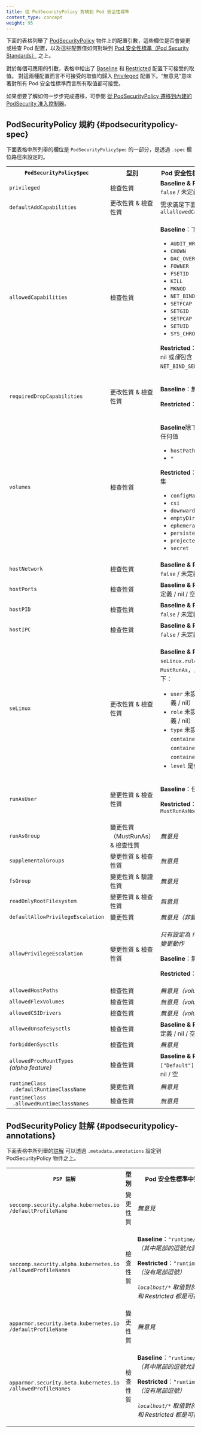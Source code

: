 ```yaml
---
title: 從 PodSecurityPolicy 對映到 Pod 安全性標準
content_type: concept
weight: 95
---
```


<!--
reviewers:
- tallclair
- liggitt
title: Mapping PodSecurityPolicies to Pod Security Standards
content_type: concept
weight: 95
-->

<!-- overview -->
<!--
The tables below enumerate the configuration parameters on
[PodSecurityPolicy](/docs/concepts/policy/pod-security-policy/) objects, whether the field mutates
and/or validates pods, and how the configuration values map to the
[Pod Security Standards](/docs/concepts/security/pod-security-standards/).
-->
下面的表格列舉了 [PodSecurityPolicy](/zh-cn/docs/concepts/security/pod-security-policy/)
物件上的配置引數，這些欄位是否會變更或檢查 Pod 配置，以及這些配置值如何對映到
[Pod 安全性標準（Pod Security Standards）](/zh-cn/docs/concepts/security/pod-security-standards/)
之上。

<!--
For each applicable parameter, the allowed values for the
[Baseline](/docs/concepts/security/pod-security-standards/#baseline) and
[Restricted](/docs/concepts/security/pod-security-standards/#restricted) profiles are listed.
Anything outside the allowed values for those profiles would fall under the
[Privileged](/docs/concepts/security/pod-security-standards/#privileged) profile. "No opinion"
means all values are allowed under all Pod Security Standards.
-->
對於每個可應用的引數，表格中給出了
[Baseline](/zh-cn/docs/concepts/security/pod-security-standards/#baseline) 和
[Restricted](/zh-cn/docs/concepts/security/pod-security-standards/#restricted)
配置下可接受的取值。
對這兩種配置而言不可接受的取值均歸入
[Privileged](/zh-cn/docs/concepts/security/pod-security-standards/#privileged)
配置下。“無意見”意味著對所有 Pod 安全性標準而言所有取值都可接受。

<!--
For a step-by-step migration guide, see
[Migrate from PodSecurityPolicy to the Built-In PodSecurity Admission Controller](/docs/tasks/configure-pod-container/migrate-from-psp/).
-->
如果想要了解如何一步步完成遷移，可參閱
[從 PodSecurityPolicy 遷移到內建的 PodSecurity 准入控制器](/zh-cn/docs/tasks/configure-pod-container/migrate-from-psp/)。

<!-- body -->

<!--
## PodSecurityPolicy Spec
-->
## PodSecurityPolicy 規約   {#podsecuritypolicy-spec}

<!--
The fields enumerated in this table are part of the `PodSecurityPolicySpec`, which is specified
under the `.spec` field path.
-->
下面表格中所列舉的欄位是 `PodSecurityPolicySpec` 的一部分，是透過 `.spec`
欄位路徑來設定的。

<table class="no-word-break">
  <caption style="display:none"><!--Mapping PodSecurityPolicySpec fields to Pod Security Standards-->從 PodSecurityPolicySpec 欄位對映到 Pod Security 標準</caption>
    <tbody>
      <tr>
      <th><code>PodSecurityPolicySpec</code></th>
      <th><!-- Type -->型別</th>
      <th><!--Pod Security Standards Equivalent-->Pod 安全性標準中對應設定</th>
    </tr>
    <tr>
      <td><code>privileged</code></td>
      <td><!-- Validating -->檢查性質</td>
      <td><b>Baseline & Restricted</b>: <code>false</code> / 未定義 / nil</td>
    </tr>
    <tr>
      <td><code>defaultAddCapabilities</code></td>
      <td><!-- Mutating & Validating -->更改性質 & 檢查性質</td>
      <td><!--Requirements match <code>allowedCapabilities</code> below.-->需求滿足下面的 <code>allallowedCapabilities</code></td>
    </tr>
    <tr>
      <td><code>allowedCapabilities</code></td>
      <td><!-- Validating -->檢查性質</td>
      <td>
        <!-- p><b>Baseline</b>: subset of</p -->
        <p><b>Baseline</b>：下面各項的子集</p>
        <ul>
          <li><code>AUDIT_WRITE</code></li>
          <li><code>CHOWN</code></li>
          <li><code>DAC_OVERRIDE</code></li>
          <li><code>FOWNER</code></li>
          <li><code>FSETID</code></li>
          <li><code>KILL</code></li>
          <li><code>MKNOD</code></li>
          <li><code>NET_BIND_SERVICE</code></li>
          <li><code>SETFCAP</code></li>
          <li><code>SETGID</code></li>
          <li><code>SETPCAP</code></li>
          <li><code>SETUID</code></li>
          <li><code>SYS_CHROOT</code></li>
        </ul>
        <!-- p><b>Restricted</b>: empty / undefined / nil OR a list containing <i>only</i> <code>NET_BIND_SERVICE</code -->
        <p><b>Restricted</b>：空 / 未定義 / nil 或<i>僅</i>包含 <code>NET_BIND_SERVICE</code> 的列表</p>
      </td>
    </tr>
    <tr>
      <td><code>requiredDropCapabilities</code></td>
      <td><!--Mutating & Validating-->更改性質 & 檢查性質</td>
      <td>
        <p><b>Baseline</b><!-- : no opinion-->：無意見</p>
        <p><b>Restricted</b><!-- : must include-->：必須包含 <code>ALL</code></p>
      </td>
    </tr>
    <tr>
      <td><code>volumes</code></td>
      <td><!-- Validating -->檢查性質</td>
      <td>
        <p><b>Baseline</b><!--: anything except -->除下列取值之外的任何值</p>
        <ul>
          <li><code>hostPath</code></li>
          <li><code>*</code></li>
        </ul>
        <p><b>Restricted</b><!-- : subset of-->：下列取值的子集</p>
        <ul>
          <li><code>configMap</code></li>
          <li><code>csi</code></li>
          <li><code>downwardAPI</code></li>
          <li><code>emptyDir</code></li>
          <li><code>ephemeral</code></li>
          <li><code>persistentVolumeClaim</code></li>
          <li><code>projected</code></li>
          <li><code>secret</code></li>
        </ul>
      </td>
    </tr>
    <tr>
      <td><code>hostNetwork</code></td>
      <td><!-- Validating -->檢查性質</td>
      <td><b>Baseline & Restricted</b>：<code>false</code> / 未定義 / nil</td>
    </tr>
    <tr>
      <td><code>hostPorts</code></td>
      <td><!-- Validating -->檢查性質</td>
      <td><b>Baseline & Restricted</b>：未定義 / nil / 空</td>
    </tr>
    <tr>
      <td><code>hostPID</code></td>
      <td><!-- Validating -->檢查性質</td>
      <td><b>Baseline & Restricted</b>：<code>false</code> / 未定義 / nil</td>
    </tr>
    <tr>
      <td><code>hostIPC</code></td>
      <td><!-- Validating -->檢查性質</td>
      <td><b>Baseline & Restricted</b>：<code>false</code> / 未定義 / nil</td>
    </tr>
    <tr>
      <td><code>seLinux</code></td>
      <td><!-- Mutating & Validating -->更改性質 & 檢查性質</td>
      <td>
        <p><b>Baseline & Restricted</b>：
        <!-- code>seLinux.rule</code> is <code>MustRunAs</code>, with the following <code>options</code-->
        <code>seLinux.rule</code> 為 <code>MustRunAs</code>，且 <code>options</code> 如下：
        </p>
        <ul>
          <!--
          <li><code>user</code> is unset (<code>""</code> / undefined / nil)</li>
          <li><code>role</code> is unset (<code>""</code> / undefined / nil)</li>
          <li><code>type</code> is unset or one of: <code>container_t, container_init_t, container_kvm_t</code></li>
          <li><code>level</code> is anything</li>
          -->
          <li><code>user</code> 未設定（<code>""</code> / 未定義 / nil）</li>
          <li><code>role</code> 未設定（<code>""</code> / 未定義 / nil）</li>
          <li><code>type</code> 未設定或者取值為 <code>container_t</code>、<code>container_init_t</code> 或 <code>container_kvm_t</code> 之一</li>
          <li><code>level</code> 是任何取值</li>
        </ul>
      </td>
    </tr>
    <tr>
      <td><code>runAsUser</code></td>
      <td><!-- Mutating & Validating -->變更性質 & 檢查性質</td>
      <td>
        <p><b>Baseline</b><!-- : Anything -->：任何取值</p>
        <p><b>Restricted</b><!-- : <code>rule</code> is <code>MustRunAsNonRoot</code -->：<code>rule</code> 是 <code>MustRunAsNonRoot</code></p>
      </td>
    </tr>
    <tr>
      <td><code>runAsGroup</code></td>
      <td><!-- Mutating (MustRunAs) & Validating-->變更性質（MustRunAs）& 檢查性質</td>
      <td>
        <i><!-- No opinion -->無意見</i>
      </td>
    </tr>
    <tr>
      <td><code>supplementalGroups</code></td>
      <td><!-- Mutating & Validating -->變更性質 & 檢查性質</td>
      <td>
        <i><!-- No opinion -->無意見</i>
      </td>
    </tr>
    <tr>
      <td><code>fsGroup</code></td>
      <td><!-- Mutating & Validating -->變更性質 & 驗證性質</td>
      <td>
        <i><!-- No opinion -->無意見</i>
      </td>
    </tr>
    <tr>
      <td><code>readOnlyRootFilesystem</code></td>
      <td><!-- Mutating & Validating -->變更性質 & 檢查性質</td>
      <td>
        <i><!-- No opinion -->無意見</i>
      </td>
    </tr>
    <tr>
      <td><code>defaultAllowPrivilegeEscalation</code></td>
      <td><!-- Mutating -->變更性質</td>
      <td>
        <i><!-- No opinion (non-validating) -->無意見（非變更性質）</i>
      </td>
    </tr>
    <tr>
      <td><code>allowPrivilegeEscalation</code></td>
      <td><!-- Mutating & Validating -->變更性質 & 檢查性質</td>
      <td>
        <!--
        <p><i>Only mutating if set to <code>false</code></i></p>
        <p><b>Baseline</b>: No opinion</p>
        <p><b>Restricted</b>: <code>false</code></p>
        -->
        <p><i>只有設定為 <code>false</code> 時才執行變更動作</i></p>
        <p><b>Baseline</b>：無意見</p>
        <p><b>Restricted</b>：<code>false</code></p>
      </td>
    </tr>
    <tr>
      <td><code>allowedHostPaths</code></td>
      <td><!-- Validating -->檢查性質</td>
      <td><i><!-- No opinion (volumes takes precedence)-->無意見（volumes 優先）</i></td>
    </tr>
    <tr>
      <td><code>allowedFlexVolumes</code></td>
      <td><!-- Validating -->檢查性質</td>
      <td><i><!-- No opinion (volumes takes precedence)-->無意見（volumes 優先）</i></td>
    </tr>
    <tr>
      <td><code>allowedCSIDrivers</code></td>
      <td><!-- Validating -->檢查性質</td>
      <td><i><!-- No opinion (volumes takes precedence) -->無意見（volumes 優先）</i></td>
    </tr>
    <tr>
      <td><code>allowedUnsafeSysctls</code></td>
      <td><!-- Validating -->檢查性質</td>
      <td><b>Baseline & Restricted</b>：未定義 / nil / 空</td>
    </tr>
    <tr>
      <td><code>forbiddenSysctls</code></td>
      <td><!-- Validating -->檢查性質</td>
      <td><i><!-- No opinion -->無意見</i></td>
    </tr>
    <tr>
      <td><code>allowedProcMountTypes</code><br><i>(alpha feature)</i></td>
      <td><!-- Validating -->檢查性質</td>
      <!-- td><b>Baseline & Restricted</b>: <code>["Default"]</code> OR undefined / nil / empty</td -->
      <td><b>Baseline & Restricted</b>：<code>["Default"]</code> 或者未定義 / nil / 空</td>
    </tr>
    <tr>
      <td><code>runtimeClass</code><br><code>&nbsp;.defaultRuntimeClassName</code></td>
      <td><!-- Mutating -->變更性質</td>
      <td><i><!-- No opinion -->無意見</i></td>
    </tr>
    <tr>
      <td><code>runtimeClass</code><br><code>&nbsp;.allowedRuntimeClassNames</code></td>
      <td><!-- Validating -->檢查性質</td>
      <td><i><!-- No opinion -->無意見</i></td>
    </tr>
  </tbody>
</table>

<!--
## PodSecurityPolicy annotations
-->
## PodSecurityPolicy 註解    {#podsecuritypolicy-annotations}

<!--
The [annotations](/docs/concepts/overview/working-with-objects/annotations/) enumerated in this
table can be specified under `.metadata.annotations` on the PodSecurityPolicy object.
-->
下面表格中所列舉的[註解](/zh-cn/docs/concepts/overview/working-with-objects/annotations/)
可以透過 `.metadata.annotations` 設定到 PodSecurityPolicy 物件之上。

<table class="no-word-break">
    <caption style="display:none"><!-- Mapping PodSecurityPolicy annotations to Pod Security Standards-->將 PodSecurityPolicy 註解對映到 Pod 安全性標準</caption>
    <tbody>
        <tr>
      <th><code><!--PSP Annotation-->PSP 註解</code></th>
      <th><!-- Type -->型別</th>
      <th><!-- Pod Security Standards Equivalent-->Pod 安全性標準中對應設定</th>
    </tr>
    <tr>
      <td><code>seccomp.security.alpha.kubernetes.io</code><br><code>/defaultProfileName</code></td>
      <td><!-- Mutating -->變更性質</td>
      <td><i><!-- No opinion -->無意見</i></td>
    </tr>
    <tr>
      <td><code>seccomp.security.alpha.kubernetes.io</code><br><code>/allowedProfileNames</code></td>
      <td><!-- Validating -->檢查性質</td>
      <td>
        <!--
        <p><b>Baseline</b>: <code>"runtime/default,"</code> <i>(Trailing comma to allow unset)</i></p>
        <p><b>Restricted</b>: <code>"runtime/default"</code> <i>(No trailing comma)</i></p>
        <p><i><code>localhost/*</code> values are also permitted for both Baseline & Restricted.</i></p>
        -->
        <p><b>Baseline</b>：<code>"runtime/default,"</code> <i>（其中尾部的逗號允許取消設定）</i></p>
        <p><b>Restricted</b>：<code>"runtime/default"</code> <i>（沒有尾部逗號）</i></p>
        <p><i><code>localhost/*</code> 取值對於 Baseline 和 Restricted 都是可接受的</i></p>
      </td>
    </tr>
    <tr>
      <td><code>apparmor.security.beta.kubernetes.io</code><br><code>/defaultProfileName</code></td>
      <td><!-- Mutating -->變更性質</td>
      <td><i><!-- No opinion -->無意見</i></td>
    </tr>
    <tr>
      <td><code>apparmor.security.beta.kubernetes.io</code><br><code>/allowedProfileNames</code></td>
      <td><!-- Validating -->檢查性質</td>
      <td>
        <!--
        <p><b>Baseline</b>: <code>"runtime/default,"</code> <i>(Trailing comma to allow unset)</i></p>
        <p><b>Restricted</b>: <code>"runtime/default"</code> <i>(No trailing comma)</i></p>
        <p><i><code>localhost/*</code> values are also permitted for both Baseline & Restricted.</i></p>
        -->
        <p><b>Baseline</b>：<code>"runtime/default,"</code> <i>（其中尾部的逗號允許取消設定）</i></p>
        <p><b>Restricted</b>：<code>"runtime/default"</code> <i>（沒有尾部逗號）</i></p>
        <p><i><code>localhost/*</code> 取值對於 Baseline 和 Restricted 都是可接受的</i></p>
      </td>
    </tr>
  </tbody>
</table>


